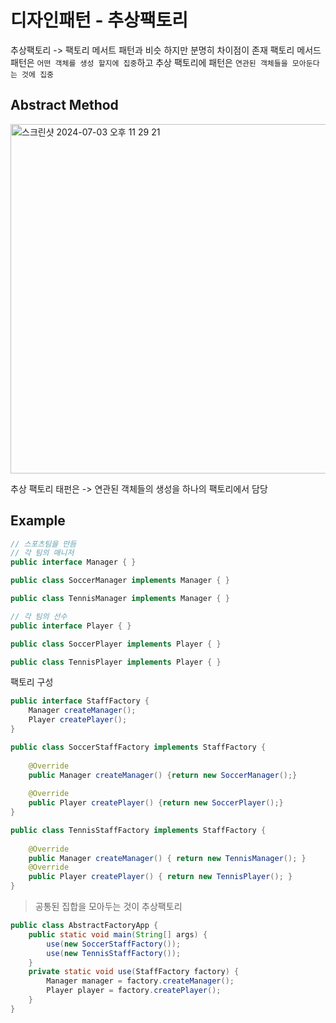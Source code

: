 # 디자인패턴 - 추상팩토리
추상팩토리 -> 팩토리 메서트 패턴과 비슷
하지만 분명히 차이점이 존재 팩토리 메서드 패턴은 `어떤 객체를 생성 할지에 집중`하고 추상 팩토리에 패턴은 `연관된 객체들을 모아둔다는 것에 집중`

## Abstract Method
<img width="559" alt="스크린샷 2024-07-03 오후 11 29 21" src="https://github.com/5dotseven/cs-basic-study/assets/144773042/829397a0-6a69-4667-82dc-d0f79c75b9e9">

추상 팩토리 태펀은 -> 연관된 객체들의 생성을 하나의 팩토리에서 담당
## Example
```java
// 스포츠팀을 만듬
// 각 팀의 매니저
public interface Manager { } 

public class SoccerManager implements Manager { } 

public class TennisManager implements Manager { }
```

```java
// 각 팀의 선수
public interface Player { } 

public class SoccerPlayer implements Player { } 

public class TennisPlayer implements Player { }
```

팩토리 구성

```java
public interface StaffFactory { 
	Manager createManager(); 
	Player createPlayer(); 
} 

public class SoccerStaffFactory implements StaffFactory {
	
	@Override
	public Manager createManager() {return new SoccerManager();} 
	
	@Override 
	public Player createPlayer() {return new SoccerPlayer();} 
}

public class TennisStaffFactory implements StaffFactory {
	
	@Override 
	public Manager createManager() { return new TennisManager(); }
	@Override 
	public Player createPlayer() { return new TennisPlayer(); } 
}
```

> 공통된 집합을 모아두는 것이 추상팩토리

```java
public class AbstractFactoryApp { 
	public static void main(String[] args) { 
		use(new SoccerStaffFactory()); 
		use(new TennisStaffFactory()); 
	} 
	private static void use(StaffFactory factory) { 
		Manager manager = factory.createManager(); 
		Player player = factory.createPlayer(); 
	}
}
```